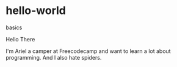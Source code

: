# hello-world
basics

Hello There

I'm Ariel a camper at Freecodecamp and want to learn a lot about programming.
And I also hate spiders. 

